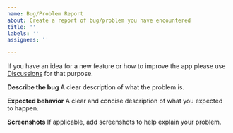 ```yaml
---
name: Bug/Problem Report
about: Create a report of bug/problem you have encountered
title: ''
labels: ''
assignees: ''

---
```


If you have an idea for a new feature or how to improve the app please use [Discussions](https://github.com/michaldrabik/showly-2.0/discussions) for that purpose.

**Describe the bug**
A clear description of what the problem is.

**Expected behavior**
A clear and concise description of what you expected to happen.

**Screenshots**
If applicable, add screenshots to help explain your problem.
